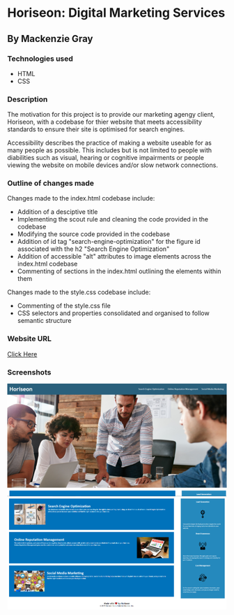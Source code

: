 # Horiseon: Digital Marketing Services

## By Mackenzie Gray

### Technologies used

- HTML
- CSS

### Description

The motivation for this project is to provide our marketing agengy client, Horiseon, with a codebase for thier website that meets accessibility standards to ensure their site is optimised for search engines.  

Accessibility describes the practice of making a website useable for as many people as possible. This includes but is not limited to people with diabilities such as visual, hearing or cognitive impairments or people viewing the website on mobile devices and/or slow network connections. 

### Outline of changes made

Changes made to the index.html codebase include:

- Addition of a desciptive title
- Implementing the scout rule and cleaning the code provided in the codebase
- Modifying the source code provided in the codebase
- Addition of id tag "search-engine-optimization" for the figure id associated with the h2 "Search Engine Optimization"
- Addition of accessible "alt" attributes to image elements across the index.html codebase
- Commenting of sections in the index.html outlining the elements within them

Changes made to the style.css codebase include:
- Commenting of the style.css file
- CSS selectors and properties consolidated and organised to follow semantic structure

### Website URL 

[Click Here](https://mdkgray.github.io/Week_1_Assignment_MDGray/)

### Screenshots 

![Homepage_1](assets/images/Horiseon_webpage_image1.PNG)
![Homepage_2](assets/images/Horiseon_webpage_image2.PNG)


